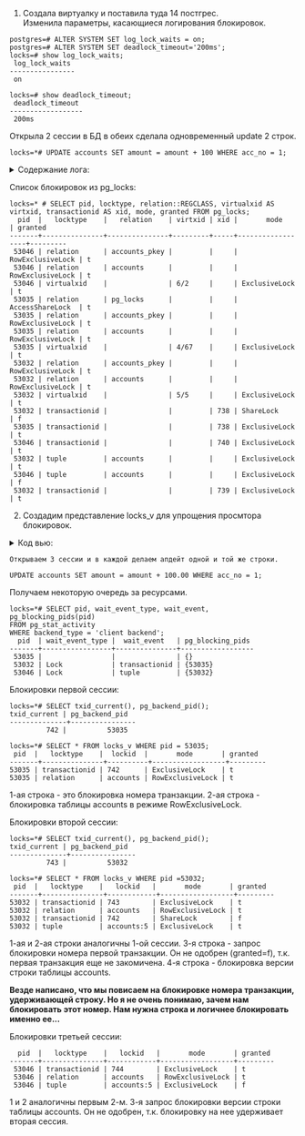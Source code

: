 1. Создала виртуалку и поставила туда 14 постгрес.  
   Изменила параметры, касающиеся логирования блокировок.  
```
postgres=# ALTER SYSTEM SET log_lock_waits = on;
postgres=# ALTER SYSTEM SET deadlock_timeout='200ms';
locks=# show log_lock_waits;
 log_lock_waits 
----------------
 on

locks=# show deadlock_timeout;
 deadlock_timeout 
------------------
 200ms
```  
Открыла 2 сессии в БД в обеих сделала одновременный update 2 строк.
```
locks=*# UPDATE accounts SET amount = amount + 100 WHERE acc_no = 1;
```
<details>
<summary>Содержание лога: </summary>  
 
tail -10 /var/log/postgresql/postgresql-14-main.log  
2023-03-10 13:15:45.359 UTC [51434] postgres@locks LOG:  process 51434 still waiting for ShareLock on transaction 736 after 200.229 ms  
2023-03-10 13:15:45.359 UTC [51434] postgres@locks DETAIL:  Process holding the lock: 51256. Wait queue: 51434.  
2023-03-10 13:15:45.359 UTC [51434] postgres@locks CONTEXT:  while updating tuple (0,1) in relation "accounts"  
2023-03-10 13:15:45.359 UTC [51434] postgres@locks STATEMENT:  UPDATE accounts SET amount = amount + 100 WHERE acc_no = 1;  
2023-03-10 13:15:55.851 UTC [51434] postgres@locks LOG:  process 51434 acquired ShareLock on transaction 736 after 10692.325 ms  
2023-03-10 13:15:55.851 UTC [51434] postgres@locks CONTEXT:  while updating tuple (0,1) in relation "accounts"  
2023-03-10 13:15:55.851 UTC [51434] postgres@locks STATEMENT:  UPDATE accounts SET amount = amount + 100 WHERE acc_no = 1;  
</details>  

Список блокировок из pg_locks:
```
locks=* # SELECT pid, locktype, relation::REGCLASS, virtualxid AS virtxid, transactionid AS xid, mode, granted FROM pg_locks;
  pid  |   locktype    |   relation    | virtxid | xid |       mode       | granted 
-------+---------------+---------------+---------+-----+------------------+---------
 53046 | relation      | accounts_pkey |         |     | RowExclusiveLock | t
 53046 | relation      | accounts      |         |     | RowExclusiveLock | t
 53046 | virtualxid    |               | 6/2     |     | ExclusiveLock    | t
 53035 | relation      | pg_locks      |         |     | AccessShareLock  | t
 53035 | relation      | accounts_pkey |         |     | RowExclusiveLock | t
 53035 | relation      | accounts      |         |     | RowExclusiveLock | t
 53035 | virtualxid    |               | 4/67    |     | ExclusiveLock    | t
 53032 | relation      | accounts_pkey |         |     | RowExclusiveLock | t
 53032 | relation      | accounts      |         |     | RowExclusiveLock | t
 53032 | virtualxid    |               | 5/5     |     | ExclusiveLock    | t
 53032 | transactionid |               |         | 738 | ShareLock        | f
 53035 | transactionid |               |         | 738 | ExclusiveLock    | t
 53046 | transactionid |               |         | 740 | ExclusiveLock    | t
 53032 | tuple         | accounts      |         |     | ExclusiveLock    | t
 53046 | tuple         | accounts      |         |     | ExclusiveLock    | f
 53032 | transactionid |               |         | 739 | ExclusiveLock    | t
 ```
 
 
 2. Создадим представление locks_v для упрощения просмтора блокировок.
<details>
<summary>Код вью: </summary>  
 
```   
CREATE VIEW locks_v AS  
SELECT pid,  
       locktype,  
       CASE locktype  
         WHEN 'relation' THEN relation::regclass::text  
         WHEN 'transactionid' THEN transactionid::text  
         WHEN 'tuple' THEN relation::regclass::text||':'||tuple::text  
       END AS lockid,  
       mode,  
       granted  
FROM pg_locks  
WHERE locktype in ('relation','transactionid','tuple')  
AND (locktype != 'relation' OR relation = 'accounts'::regclass);     
```  
</details>  
 
    Открываем 3 сессии и в каждой делаем апдейт одной и той же строки.  
```
UPDATE accounts SET amount = amount + 100.00 WHERE acc_no = 1;
```  
   Получаем некоторую очередь за ресурсами.  
```
locks=*# SELECT pid, wait_event_type, wait_event, pg_blocking_pids(pid) 
FROM pg_stat_activity 
WHERE backend_type = 'client backend';
  pid  | wait_event_type |  wait_event   | pg_blocking_pids 
-------+-----------------+---------------+------------------
 53035 |                 |               | {}
 53032 | Lock            | transactionid | {53035}
 53046 | Lock            | tuple         | {53032}
```  

 Блокировки первой сессии:
 ```
 locks=*# SELECT txid_current(), pg_backend_pid();
 txid_current | pg_backend_pid 
--------------+----------------
          742 |          53035

locks=*# SELECT * FROM locks_v WHERE pid = 53035;
  pid  |   locktype    |  lockid  |       mode       | granted 
-------+---------------+----------+------------------+---------
 53035 | transactionid | 742      | ExclusiveLock    | t
 53035 | relation      | accounts | RowExclusiveLock | t
 ```  
 1-ая строка - это блокировка номера транзакции.
 2-ая строка - блокировка таблицы accounts в режиме RowExclusiveLock.
 
  Блокировки второй сессии:
 ```
 locks=*# SELECT txid_current(), pg_backend_pid();
 txid_current | pg_backend_pid 
--------------+----------------
          743 |          53032

locks=*# SELECT * FROM locks_v WHERE pid =53032;
  pid  |   locktype    |   lockid   |       mode       | granted 
-------+---------------+------------+------------------+---------
 53032 | transactionid | 743        | ExclusiveLock    | t
 53032 | relation      | accounts   | RowExclusiveLock | t
 53032 | transactionid | 742        | ShareLock        | f
 53032 | tuple         | accounts:5 | ExclusiveLock    | t
 ```
 1-ая и 2-ая строки аналогичны 1-ой сессии.
 3-я строка - запрос блокировки номера первой транзакции. Он не одобрен (granted=f), т.к. первая транзакция еще не закомичена.
 4-я строка - блокировка версии строки таблицы accounts.
 
 **Везде написано, что мы повисаем на блокировке номера транзакции, удерживающей строку. Но я не очень понимаю, зачем нам блокировать этот номер. Нам нужна строка и логичнее блокировать именно ее...**

   Блокировки третьей сессии:
```
  pid  |   locktype    |   lockid   |       mode       | granted 
-------+---------------+------------+------------------+---------
 53046 | transactionid | 744        | ExclusiveLock    | t
 53046 | relation      | accounts   | RowExclusiveLock | t
 53046 | tuple         | accounts:5 | ExclusiveLock    | f
``` 
1 и 2 аналогичны первым 2-м.
3-я запрос блокировки версии строки таблицы accounts. Он не одобрен, т.к. блокировку на нее удерживает вторая сессия.
